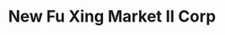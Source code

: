 ---
title: "New Fu Xing Market II Corp"
url: /brooklyn/new-fu-xing-market-ii-corp/
shop: variety store
---